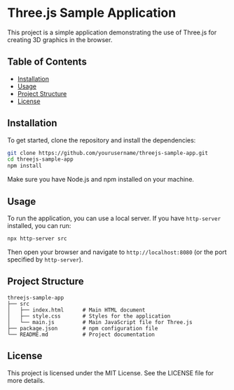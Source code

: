 # Three.js Sample Application

This project is a simple application demonstrating the use of Three.js for creating 3D graphics in the browser.

## Table of Contents

- [Installation](#installation)
- [Usage](#usage)
- [Project Structure](#project-structure)
- [License](#license)

## Installation

To get started, clone the repository and install the dependencies:

```bash
git clone https://github.com/yourusername/threejs-sample-app.git
cd threejs-sample-app
npm install
```

Make sure you have Node.js and npm installed on your machine.

## Usage

To run the application, you can use a local server. If you have `http-server` installed, you can run:

```bash
npx http-server src
```

Then open your browser and navigate to `http://localhost:8080` (or the port specified by `http-server`).

## Project Structure

```
threejs-sample-app
├── src
│   ├── index.html      # Main HTML document
│   ├── style.css       # Styles for the application
│   └── main.js         # Main JavaScript file for Three.js
├── package.json        # npm configuration file
└── README.md           # Project documentation
```

## License

This project is licensed under the MIT License. See the LICENSE file for more details.